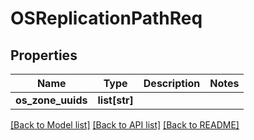 # OSReplicationPathReq

## Properties
Name | Type | Description | Notes
------------ | ------------- | ------------- | -------------
**os_zone_uuids** | **list[str]** |  | 

[[Back to Model list]](../README.md#documentation-for-models) [[Back to API list]](../README.md#documentation-for-api-endpoints) [[Back to README]](../README.md)


